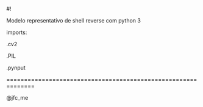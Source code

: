 #!

Modelo  representativo de shell reverse com python 3


imports:

.cv2

.PIL

.pynput


==============================================================



@jfc_me





